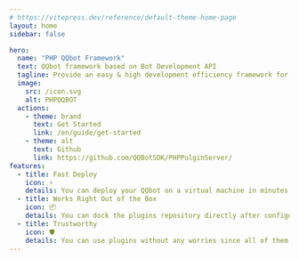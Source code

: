 ```yaml
---
# https://vitepress.dev/reference/default-theme-home-page
layout: home
sidebar: false

hero:
  name: "PHP QQbot Framework"
  text: QQbot framework based on Bot Development API
  tagline: Provide an easy & high development efficiency framework for developers
  image:
    src: /icon.svg
    alt: PHPQQBOT
  actions:
    - theme: brand
      text: Get Started
      link: /en/guide/get-started
    - theme: alt
      text: Github
      link: https://github.com/QQBotSDK/PHPPulginServer/
features:
  - title: Fast Deploy
    icon: ⚡
    details: You can deploy your QQbot on a virtual machine in minutes.
  - title: Works Right Out of the Box
    icon: 📦
    details: You can dock the plugins repository directly after configuring the account on the QQbot cloud development platform.
  - title: Trustworthy
    icon: 🛡️
    details: You can use plugins without any worries since all of them are open source.
---
```


<style>
  :root {
  --vp-home-hero-name-color: transparent;
  --vp-home-hero-name-background: -webkit-linear-gradient(120deg, rgb(154, 186, 7) 15%, rgb(44, 150, 120));

  --vp-home-hero-image-background-image: linear-gradient(-45deg, rgb(26, 148, 188) 50%, rgb(85, 187, 138) 50%);       
  --vp-home-hero-image-filter: blur(44px);
}
</style>
